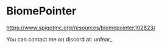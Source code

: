 # BiomePointer
https://www.spigotmc.org/resources/biomepointer.102823/

You can contact me on discord at: unfear_
